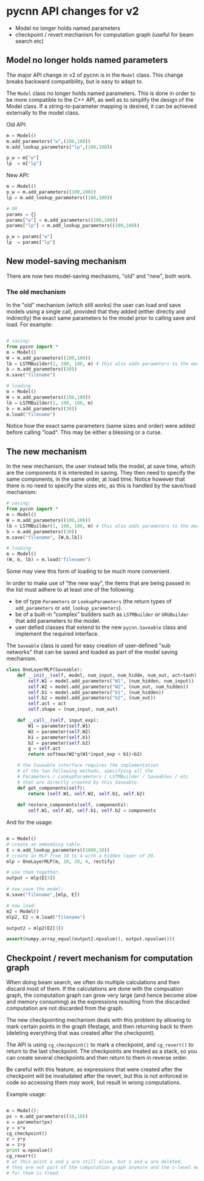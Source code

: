 # pycnn API changes for v2

* Model no longer holds named parameters
* checkpoint / revert mechanism for computation graph (useful for beam search etc)

## Model no longer holds named parameters

The major API change in v2 of pycnn is in the `Model` class.
This change breaks backward compatibility, but is easy to adapt to.

The `Model` class no longer holds named parameters. This is done in order
to be more compatible to the C++ API, as well as to simplify the design of
the Model class. If a string-to-parameter mapping is desired, it can be achieved
externally to the model class.

Old API:
```python
m = Model()
m.add_parameters("w",(100,100))
m.add_lookup_parameters("lp",(100,100))

p_w = m["w"]
lp  = m["lp"]
```

New API:
```python
m = Model()
p_w = m.add_parameters((100,100))
lp = m.add_lookup_parameters((100,100))

# OR
params = {}
params["w"] = m.add_parameters((100,100))
params["lp"] = m.add_lookup_parameters((100,100))

p_w = params["w"]
lp  = params["lp"]
```


## New model-saving mechanism

There are now two model-saving mechaisms, "old" and "new", both work.

### The old mechanism

In the "old" mechanism (which still works) the user can load and save models using
a single call, provided that they added (either directly and indirectly) the exact same parameters
to the model prior to calling save and load.
For example:

```python

# saving:
from pycnn import *
m = Model()
W = m.add_parameters((100,100))
lb = LSTMBuilder(1, 100, 100, m) # this also adds parameters to the model
b = m.add_parameters((30))
m.save("filename")

# loading
m = Model()
W = m.add_parameters((100,100))
lb = LSTMBuilder(1, 100, 100, m) 
b = m.add_parameters((30))
m.load("filename")
```

Notice how the exact same parameters (same sizes and order) were added before calling "load".
This may be either a blessing or a curse.

## The new mechanism

In the new mechanism, the user instead tells the model, at save time, which are the components it is
interested in saving. They then need to specify the same components, in the same order, at load time.
Notice however that there is no need to specify the sizes etc, as this is handled by the save/load mechanism:

```python
# saving:
from pycnn import *
m = Model()
W = m.add_parameters((100,100))
lb = LSTMBuilder(1, 100, 100, m) # this also adds parameters to the model
b = m.add_parameters((30))
m.save("filename", [W,b,lb])

# loading
m = Model()
(W, b, lb) = m.load("filename")
```

Some may view this form of loading to be much more convenient.

In order to make use of "the new way", the items that are being passed in the list must adhere to at least one of the following:

* be of type `Parameters` or `LookupParameters` (the return types of `add_parameters` or `add_lookup_parameters`).
* be of a built-in "complex" builders such as `LSTMBuilder` or `GRUBuilder` that add parameters to the model.
* user defied classes that extend to the new `pycnn.Saveable` class and implement the required interface.


The `Saveable` class is used for easy creation of user-defined "sub networks" that can be saved and loaded as part of the model saving mechanism.

```python
class OneLayerMLP(Saveable):
    def __init__(self, model, num_input, num_hidde, num_out, act=tanh):
        self.W1 = model.add_parameters("W1", (num_hidden, num_input))
        self.W2 = model.add_parameters("W2", (num_out, num_hidden))
        self.b1 = model.add_parameters("b1", (num_hidden))
        self.b2 = model.add_parameters("b2", (num_out))
        self.act = act
        self.shape = (num_input, num_out)

    def __call__(self, input_exp):
        W1 = parameter(self.W1)
        W2 = parameter(self.W2)
        b1 = parameter(self.b1)
        b2 = parameter(self.b2)
        g = self.act
        return softmax(W2*g(W1*input_exp + b1)+b2)

    # the Saveable interface requires the implementation
    # of the two following methods, specifying all the 
    # Parameters / LookupParameters / LSTMBuilder / Saveables / etc 
    # that are directly created by this Saveable.
    def get_components(self):
        return (self.W1, self.W2, self.b1, self.b2)
            
    def restore_components(self, components):
        self.W1, self.W2, self.b1, self.b2 = components

```

And for the usage:
```python

m = Model()
# create an embedding table.
E = m.add_lookup_parameters((1000,10))
# create an MLP from 10 to 4 with a hidden layer of 20.
mlp = OneLayerMLP(m, 10, 20, 4, rectify)

# use them together.
output = mlp(E[3])

# now save the model:
m.save("filename",[mlp, E])

# now load:
m2 = Model()
mlp2, E2 = m.load("filename")

output2 = mlp2(E2[3])

assert(numpy.array_equal(output2.npvalue(), output.npvalue()))
```

## Checkpoint / revert mechanism for computation graph

When doing beam search, we often do multiple calculations and then discard most of them.
If the calculations are done with the compuation graph, the computation graph can grow very
large (and hence become slow and memory consuming) as the expressions resulting from the discarded
computation are not discarded from the graph.

The new checkpointing mechanism deals with this problem by allowing to mark certain points in the graph lifestage, and then returning back to them (deleting everything that was created after the checkpoint).

The API is using `cg_checkpoint()` to mark a checkpoint, and `cg_revert()` to return to the last checkpoint.
The checkpoints are treated as a stack, so you can create several checkpoints and then return to them
in reverse order.

Be careful with this feature, as expressions that were created after the checkpoint will be invaludated after the revert, but this is not enforced in code so accessing them _may work_, but result in wrong computations.

Example usage:
```python

m = Model();
px = m.add_parameters((10,10))
x = parameter(px)
y = x*x
cg_checkpoint()
z = y+y
w = z+y
print w.npvalue()
cg_revert()
# at this point x and y are still alive, but z and w are deleted,
# they are not part of the computation graph anymore and the c-level memory
# for them is freed.

```



